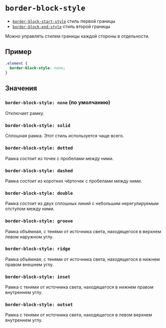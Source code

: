 # `border-block-style`

- [`border-block-start-style`](./border-block-start-style.md) стиль первой границы
- [`border-block-end-style`](./border-block-end-style.md) стиль второй границы

Можно управлять стилем границы каждой стороны в отдельности.

## Пример

```css
.element {
  border-block-style: none;
}
```

## Значения

### `border-block-style: none` (по умолчанию)

Отключает рамку.

### `border-block-style: solid`

Сплошная рамка. Этот стиль используется чаще всего.

### `border-block-style: dotted`

Рамка состоит из точек с пробелами между ними.

### `border-block-style: dashed`

Рамка состоит из коротких чёрточек с пробелами между ними.

### `border-block-style: double`

Рамка состоит из двух сплошных линий с небольшим нерегулируемым отступом между ними.

### `border-block-style: groove`

Рамка объёмная, с тенями от источника света, находящегося в верхнем левом наружном углу.

### `border-block-style: ridge`

Рамка объёмная, с тенями от источника света, находящегося в нижнем правом внешнем углу.

### `border-block-style: inset`

Рамка с тенями от источника света, находящегося в нижнем правом внутреннем углу.

### `border-block-style: outset`

Рамка с тенями от источника света, находящегося в левом верхнем внутреннем углу.

